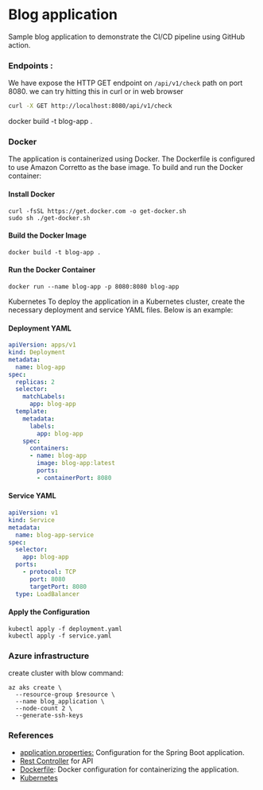 # Blog application

Sample blog application to demonstrate the CI/CD pipeline using GitHub action.

### Endpoints :
We have expose the HTTP GET endpoint on `/api/v1/check` path on port 8080. we can try hitting this in curl or in web browser
```bash
curl -X GET http://localhost:8080/api/v1/check
```
docker build -t blog-app .

### Docker
The application is containerized using Docker. The Dockerfile is configured to use Amazon Corretto as the base image. To build and run the Docker container:
#### Install Docker 
```shell
curl -fsSL https://get.docker.com -o get-docker.sh
sudo sh ./get-docker.sh
```
#### Build the Docker Image
```docker
docker build -t blog-app .
```

#### Run the Docker Container
```docker
docker run --name blog-app -p 8080:8080 blog-app
```

Kubernetes
To deploy the application in a Kubernetes cluster, create the necessary deployment and service YAML files. Below is an example:
#### Deployment YAML

```yaml
apiVersion: apps/v1
kind: Deployment
metadata:
  name: blog-app
spec:
  replicas: 2
  selector:
    matchLabels:
      app: blog-app
  template:
    metadata:
      labels:
        app: blog-app
    spec:
      containers:
      - name: blog-app
        image: blog-app:latest
        ports:
        - containerPort: 8080
```

#### Service YAML
```yaml
apiVersion: v1
kind: Service
metadata:
  name: blog-app-service
spec:
  selector:
    app: blog-app
  ports:
    - protocol: TCP
      port: 8080
      targetPort: 8080
  type: LoadBalancer
```

#### Apply the Configuration

```shell
kubectl apply -f deployment.yaml
kubectl apply -f service.yaml
```

### Azure infrastructure 

create cluster with blow command:
```shell
az aks create \
  --resource-group $resource \
  --name blog_application \
  --node-count 2 \
  --generate-ssh-keys
```

### References
- [application.properties:](./src/main/resources/application.properties) Configuration for the Spring Boot application.
- [Rest Controller](./src/main/java/com/devtiro/blog/controller/BlogController.java) for API
- [Dockerfile](./Dockerfile): Docker configuration for containerizing the application.
- [Kubernetes](./k8s)


